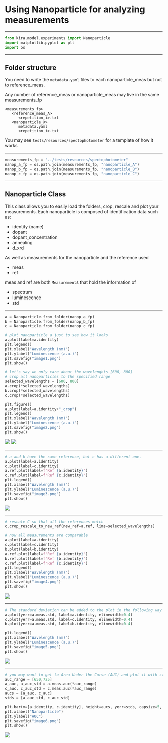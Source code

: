 # Using Nanoparticle for analyzing measurements

---
```python
from kira.model.experiments import Nanoparticle
import matplotlib.pyplot as plt
import os
```

---
## Folder structure
You need to write the `metadata.yaml` files to each nanoparticle_meas but not to reference_meas.

Any number of reference_meas or nanoparticle_meas may live in the same measurements_fp
```
<measurements_fp>
   <reference_meas_A>
      <repetition_i>.txt
   <nanoparticle_X>
      metadata.yaml
      <repetition_i>.txt
```
You may see `tests/resources/spectophotometer` for a template of how it works

---
```python
measurements_fp = "../tests/resources/spectophotometer"
nanop_a_fp = os.path.join(measurements_fp, "nanoparticle_A")
nanop_b_fp = os.path.join(measurements_fp, "nanoparticle_B")
nanop_c_fp = os.path.join(measurements_fp, "nanoparticle_C")
```

---
## Nanoparticle Class
This class allows you to easily load the folders, crop, rescale and plot your measurements.
Each nanoparticle is composed of identification data such as:
- identity (name)
- dopant
- dopant_concentration
- annealing
- d_xrd

As well as measurements for the nanoparticle and the reference used
- meas
- ref

meas and ref are both `Measurement`s that hold the information of 
- spectrum
- luminescence
- std

---
```python
a = Nanoparticle.from_folder(nanop_a_fp)
b = Nanoparticle.from_folder(nanop_b_fp)
c = Nanoparticle.from_folder(nanop_c_fp)

# plot nanoparticle_a just to see how it looks
a.plot(label=a.identity)
plt.legend()
plt.xlabel("Wavelength (nm)")
plt.ylabel("Luminescence (a.u.)")
plt.savefig("image1.png")
plt.show()

# let's say we only care about the wavelenghts [600, 800]
# crop all nanoparticles to the specified range
selected_wavelengths = [600, 800]
a.crop(*selected_wavelengths)
b.crop(*selected_wavelengths)
c.crop(*selected_wavelengths)

plt.figure()
a.plot(label=a.identity+"_crop")
plt.legend()
plt.xlabel("Wavelength (nm)")
plt.ylabel("Luminescence (a.u.)")
plt.savefig("image2.png")
plt.show()
```

![](image1.png)
![](image2.png)

---
```python
# a and b have the same reference, but c has a different one.
a.plot(label=a.identity)
c.plot(label=c.identity)
a.ref.plot(label=f"Ref {a.identity}")
c.ref.plot(label=f"Ref {c.identity}")
plt.legend()
plt.xlabel("Wavelength (nm)")
plt.ylabel("Luminescence (a.u.)")
plt.savefig("image3.png")
plt.show()
```

![](image3.png)

---
```python
# rescale C so that all the references match
c.crop_rescale_to_new_ref(new_ref=a.ref, lims=selected_wavelengths)

# now all measurements are comparable
a.plot(label=a.identity)
c.plot(label=c.identity)
b.plot(label=b.identity)
a.ref.plot(label=f"Ref {a.identity}")
b.ref.plot(label=f"Ref {b.identity}")
c.ref.plot(label=f"Ref {c.identity}")
plt.legend()
plt.xlabel("Wavelength (nm)")
plt.ylabel("Luminescence (a.u.)")
plt.savefig("image4.png")
plt.show()
```

![](image4.png)

---
```python
# The standard deviation can be added to the plot in the following way
a.plot(yerr=a.meas.std, label=a.identity, elinewidth=0.4)
c.plot(yerr=a.meas.std, label=c.identity, elinewidth=0.4)
b.plot(yerr=a.meas.std, label=b.identity, elinewidth=0.4)

plt.legend()
plt.xlabel("Wavelength (nm)")
plt.ylabel("Luminescence (a.u.)")
plt.savefig("image5.png")
plt.show()
```

![](image5.png)

---
```python
# you may want to get to Area Under the Curve (AUC) and plot it with std.
auc_range = [650,725]
a_auc, a_auc_std = a.meas.auc(*auc_range)
c_auc, c_auc_std = c.meas.auc(*auc_range)
aucs = [a_auc, c_auc]
stds = [a_auc_std, c_auc_std]

plt.bar(x=[a.identity, c.identity], height=aucs, yerr=stds, capsize=5, color=['blue', 'orange'])
plt.xlabel("Nanoparticle")
plt.ylabel("AUC")
plt.savefig("image6.png")
plt.show()
```

![](image6.png)

